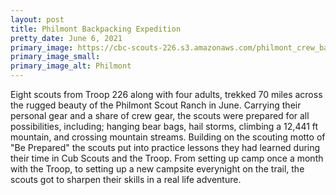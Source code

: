 ```yaml
---
layout: post
title: Philmont Backpacking Expedition
pretty_date: June 6, 2021
primary_image: https://cbc-scouts-226.s3.amazonaws.com/philmont_crew_baldy.jpg
primary_image_small: 
primary_image_alt: Philmont
---
```


Eight scouts from Troop 226 along with four adults, trekked 70 miles across the rugged beauty of the Philmont Scout Ranch in June. Carrying their personal gear and a share of crew gear, the scouts were prepared for all possibilities, including; hanging bear bags, hail storms, climbing a 12,441 ft mountain, and crossing mountain streams. Building on the scouting motto of "Be Prepared" the scouts put into practice lessons they had learned during their time in Cub Scouts and the Troop. From setting up camp once a month with the Troop, to setting up a new campsite everynight on the trail, the scouts got to sharpen their skills in a real life adventure.
